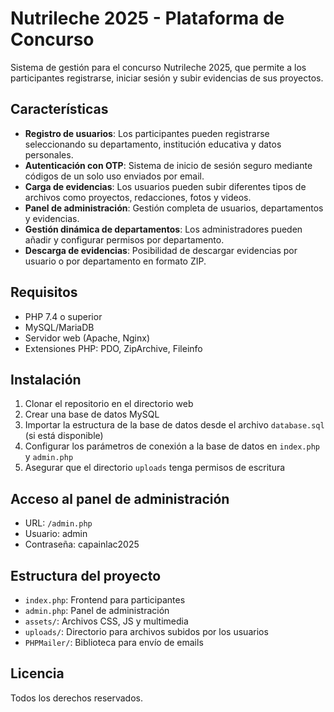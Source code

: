 # Nutrileche 2025 - Plataforma de Concurso

Sistema de gestión para el concurso Nutrileche 2025, que permite a los participantes registrarse, iniciar sesión y subir evidencias de sus proyectos.

## Características

- **Registro de usuarios**: Los participantes pueden registrarse seleccionando su departamento, institución educativa y datos personales.
- **Autenticación con OTP**: Sistema de inicio de sesión seguro mediante códigos de un solo uso enviados por email.
- **Carga de evidencias**: Los usuarios pueden subir diferentes tipos de archivos como proyectos, redacciones, fotos y videos.
- **Panel de administración**: Gestión completa de usuarios, departamentos y evidencias.
- **Gestión dinámica de departamentos**: Los administradores pueden añadir y configurar permisos por departamento.
- **Descarga de evidencias**: Posibilidad de descargar evidencias por usuario o por departamento en formato ZIP.

## Requisitos

- PHP 7.4 o superior
- MySQL/MariaDB
- Servidor web (Apache, Nginx)
- Extensiones PHP: PDO, ZipArchive, Fileinfo

## Instalación

1. Clonar el repositorio en el directorio web
2. Crear una base de datos MySQL
3. Importar la estructura de la base de datos desde el archivo `database.sql` (si está disponible)
4. Configurar los parámetros de conexión a la base de datos en `index.php` y `admin.php`
5. Asegurar que el directorio `uploads` tenga permisos de escritura

## Acceso al panel de administración

- URL: `/admin.php`
- Usuario: admin
- Contraseña: capainlac2025

## Estructura del proyecto

- `index.php`: Frontend para participantes
- `admin.php`: Panel de administración
- `assets/`: Archivos CSS, JS y multimedia
- `uploads/`: Directorio para archivos subidos por los usuarios
- `PHPMailer/`: Biblioteca para envío de emails

## Licencia

Todos los derechos reservados.
